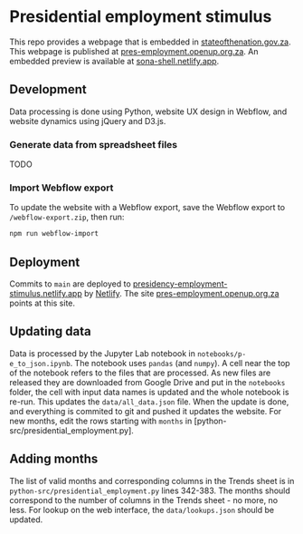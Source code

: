 # Presidential employment stimulus

This repo provides a webpage that is embedded in [stateofthenation.gov.za](https://www.stateofthenation.gov.za/). This webpage is published at [pres-employment.openup.org.za](https://pres-employment.openup.org.za). An embedded preview is available at [sona-shell.netlify.app](https://sona-shell.netlify.app).


## Development

Data processing is done using Python, website UX design in Webflow, and website dynamics using jQuery and D3.js.

### Generate data from spreadsheet files

TODO

### Import Webflow export

To update the website with a Webflow export, save the Webflow export to `/webflow-export.zip`, then run:

```bash
npm run webflow-import
```

## Deployment

Commits to `main` are deployed to [presidency-employment-stimulus.netlify.app](https://presidency-employment-stimulus.netlify.app) by [Netlify](https://app.netlify.com/sites/presidency-employment-stimulus). The site [pres-employment.openup.org.za](http://pres-employment.openup.org.za) points at this site.

## Updating data

Data is processed by the Jupyter Lab notebook in `notebooks/p-e_to_json.ipynb`. The notebook uses `pandas` (and `numpy`). A cell near the top of the notebook refers to the files that are processed. As new files are released they are downloaded from Google Drive and put in the `notebooks` folder, the cell with input data names is updated and the whole notebook is re-run. This updates the `data/all_data.json` file. When the update is done, and everything is commited to git and pushed it updates the website. For new months, edit the rows starting with `months` in [python-src/presidential\_employment.py].

## Adding months

The list of valid months and corresponding columns in the Trends sheet is in `python-src/presidential_employment.py` lines 342-383.
The months should correspond to the number of columns in the Trends sheet - no more, no less. For lookup on the web interface,
the `data/lookups.json` should be updated.
